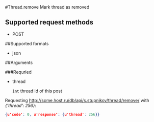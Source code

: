 #Thread.remove
Mark thread as removed

## Supported request methods 
* POST

##Supported formats
* json

##Arguments


###Requried
* thread

   ```int``` thread id of this post


Requesting http://some.host.ru/db/api/s.stupnikov/thread/remove/ with _{'thread': 256}_:
```json
{u'code': 0, u'response': {u'thread': 256}}
```
